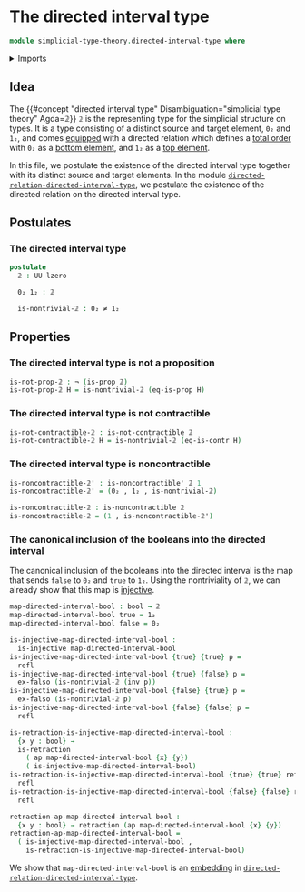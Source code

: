 # The directed interval type

```agda
module simplicial-type-theory.directed-interval-type where
```

<details><summary>Imports</summary>

```agda
open import elementary-number-theory.natural-numbers

open import foundation.action-on-identifications-functions
open import foundation.booleans
open import foundation.cartesian-product-types
open import foundation.contractible-types
open import foundation.dependent-pair-types
open import foundation.empty-types
open import foundation.function-types
open import foundation.identity-types
open import foundation.injective-maps
open import foundation.negated-equality
open import foundation.negation
open import foundation.noncontractible-types
open import foundation.propositions
open import foundation.retractions
open import foundation.sets
open import foundation.unit-type
open import foundation.universe-levels
```

</details>

## Idea

The
{{#concept "directed interval type" Disambiguation="simplicial type theory" Agda=𝟚}}
`𝟚` is the representing type for the simplicial structure on types. It is a type
consisting of a distinct source and target element, `0₂` and `1₂`, and comes
[equipped](foundation.structure.md) with a directed relation which defines a
[total order](order-theory.total-orders.md) with `0₂` as a
[bottom element](order-theory.bottom-elements-posets.md), and `1₂` as a
[top element](order-theory.top-elements-posets.md).

In this file, we postulate the existence of the directed interval type together
with its distinct source and target elements. In the module
[`directed-relation-directed-interval-type`](simplicial-type-theory.directed-relation-directed-interval-type.md),
we postulate the existence of the directed relation on the directed interval
type.

## Postulates

### The directed interval type

```agda
postulate
  𝟚 : UU lzero

  0₂ 1₂ : 𝟚

  is-nontrivial-𝟚 : 0₂ ≠ 1₂
```

## Properties

### The directed interval type is not a proposition

```agda
is-not-prop-𝟚 : ¬ (is-prop 𝟚)
is-not-prop-𝟚 H = is-nontrivial-𝟚 (eq-is-prop H)
```

### The directed interval type is not contractible

```agda
is-not-contractible-𝟚 : is-not-contractible 𝟚
is-not-contractible-𝟚 H = is-nontrivial-𝟚 (eq-is-contr H)
```

### The directed interval type is noncontractible

```agda
is-noncontractible-𝟚' : is-noncontractible' 𝟚 1
is-noncontractible-𝟚' = (0₂ , 1₂ , is-nontrivial-𝟚)

is-noncontractible-𝟚 : is-noncontractible 𝟚
is-noncontractible-𝟚 = (1 , is-noncontractible-𝟚')
```

### The canonical inclusion of the booleans into the directed interval

The canonical inclusion of the booleans into the directed interval is the map
that sends `false` to `0₂` and `true` to `1₂`. Using the nontriviality of `𝟚`,
we can already show that this map is
[injective](foundation-core.injective-maps.md).

```agda
map-directed-interval-bool : bool → 𝟚
map-directed-interval-bool true = 1₂
map-directed-interval-bool false = 0₂

is-injective-map-directed-interval-bool :
  is-injective map-directed-interval-bool
is-injective-map-directed-interval-bool {true} {true} p =
  refl
is-injective-map-directed-interval-bool {true} {false} p =
  ex-falso (is-nontrivial-𝟚 (inv p))
is-injective-map-directed-interval-bool {false} {true} p =
  ex-falso (is-nontrivial-𝟚 p)
is-injective-map-directed-interval-bool {false} {false} p =
  refl

is-retraction-is-injective-map-directed-interval-bool :
  {x y : bool} →
  is-retraction
    ( ap map-directed-interval-bool {x} {y})
    ( is-injective-map-directed-interval-bool)
is-retraction-is-injective-map-directed-interval-bool {true} {true} refl =
  refl
is-retraction-is-injective-map-directed-interval-bool {false} {false} refl =
  refl

retraction-ap-map-directed-interval-bool :
  {x y : bool} → retraction (ap map-directed-interval-bool {x} {y})
retraction-ap-map-directed-interval-bool =
  ( is-injective-map-directed-interval-bool ,
    is-retraction-is-injective-map-directed-interval-bool)
```

We show that `map-directed-interval-bool` is an
[embedding](foundation-core.embeddings.md) in
[`directed-relation-directed-interval-type`](simplicial-type-theory.directed-relation-directed-interval-type.md).
